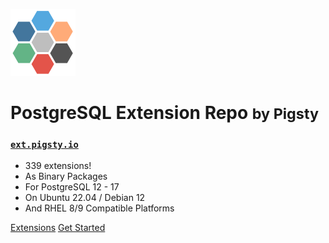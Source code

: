![logo](_media/icon.svg)

# PostgreSQL Extension Repo <small>by Pigsty</small>

### [`ext.pigsty.io`](https://ext.pigsty.io)

- 339 extensions!
- As Binary Packages
- For PostgreSQL 12 - 17
- On Ubuntu 22.04 / Debian 12
- And RHEL 8/9 Compatible Platforms

[Extensions](/list)
[Get Started](#get-started)
